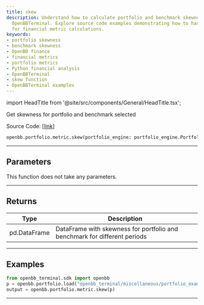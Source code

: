 ```yaml
---
title: skew
description: Understand how to calculate portfolio and benchmark skewness with the
  OpenBBTerminal. Explore source code examples demonstrating how to harness Python
  for financial metric calculations.
keywords:
- portfolio skewness
- benchmark skewness
- OpenBB finance
- financial metrics
- portfolio metrics
- Python financial analysis
- OpenBBTerminal
- skew function
- OpenBBTerminal examples
---
```


import HeadTitle from '@site/src/components/General/HeadTitle.tsx';

<HeadTitle title="portfolio.metric.skew - Reference | OpenBB SDK Docs" />

Get skewness for portfolio and benchmark selected

Source Code: [[link](https://github.com/OpenBB-finance/OpenBBTerminal/tree/main/openbb_terminal/portfolio/portfolio_model.py#L987)]

```python
openbb.portfolio.metric.skew(portfolio_engine: portfolio_engine.PortfolioEngine)
```

---

## Parameters

This function does not take any parameters.

---

## Returns

| Type | Description |
| ---- | ----------- |
| pd.DataFrame | DataFrame with skewness for portfolio and benchmark for different periods |
---

## Examples

```python
from openbb_terminal.sdk import openbb
p = openbb.portfolio.load("openbb_terminal/miscellaneous/portfolio_examples/holdings/example.csv")
output = openbb.portfolio.metric.skew(p)
```

---
